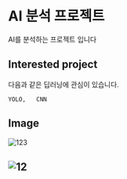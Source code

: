 AI 분석 프로젝트 
=================
AI를 분석하는 프로젝트 입니다

Interested project
---------------------------
다음과 같은 딥러닝에 관심이 있습니다.
```
YOLO,   CNN
```
Image
------
![123](https://user-images.githubusercontent.com/106740394/171991070-6285c89f-0b14-4994-8ab2-00ed8175a5d6.png)

![12](https://user-images.githubusercontent.com/106740394/171991094-f9af0211-3b42-4eb4-85eb-eec90e59c1ba.png)
-------



